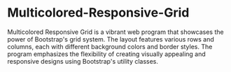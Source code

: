 # Multicolored-Responsive-Grid
Multicolored Responsive Grid is a vibrant web program that showcases the power of Bootstrap's grid system. The layout features various rows and columns, each with different background colors and border styles. The program emphasizes the flexibility of creating visually appealing and responsive designs using Bootstrap's utility classes.
